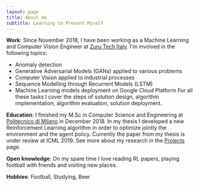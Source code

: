 ```yaml
---
layout: page
title: About me
subtitle: Learning to Present Myself
---
```


**Work**: Since November 2018, I have been working as a Machine Learning and Computer Vision Engineer at [Zuru Tech Italy]. 
I'm involved in the following topics:
- Anomaly detection
- Generative Adversarial Models (GANs) applied to various problems
- Computer Vision applied to industrial processes
- Sequence Modelling through Recurrent Models (LSTM)
- Machine Learning models deployment on Google Cloud Platform
For all these tasks I cover the steps of solution design, algorithm implementation, algorithm evaluation, solution deployment.

**Education**: I finished my M.Sc in Computer Science and Engineering at [Politecnico di Milano] in December 2018. In my thesis I developed a new Reinforcement Learning algorithm in order to optimize jointly the environment and the agent policy. Currently the paper from my thesis is under review at ICML 2019. See more about my research in the [Projects][proj-research] page.

**Open knowledge**: On my spare time I love reading RL papers, playing football with friends and visiting new places.

**Hobbies**: Football, Studying, Beer 


[Zuru Tech Italy]: https://zuru.tech
[Politecnico di Milano]: http://polimi.it/
[Projects]: /projects.html
[proj-research]: /projects.html#research
